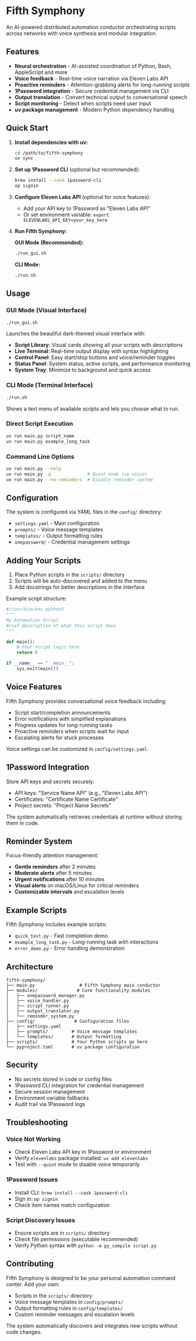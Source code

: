 # Fifth Symphony

An AI-powered distributed automation conductor orchestrating scripts across networks with voice synthesis and modular integration.

## Features

- **Neural orchestration** - AI-assisted coordination of Python, Bash, AppleScript and more
- **Voice feedback** - Real-time voice narration via Eleven Labs API
- **Proactive reminders** - Attention-grabbing alerts for long-running scripts
- **1Password integration** - Secure credential management via CLI
- **Output translation** - Convert technical output to conversational speech
- **Script monitoring** - Detect when scripts need user input
- **uv package management** - Modern Python dependency handling

## Quick Start

1. **Install dependencies with uv:**
   ```bash
   cd /path/to/fifth-symphony
   uv sync
   ```

2. **Set up 1Password CLI** (optional but recommended):
   ```bash
   brew install --cask 1password-cli
   op signin
   ```

3. **Configure Eleven Labs API** (optional for voice features):
   - Add your API key to 1Password as "Eleven Labs API"
   - Or set environment variable: `export ELEVENLABS_API_KEY=your_key_here`

4. **Run Fifth Symphony:**
   
   **GUI Mode (Recommended):**
   ```bash
   ./run_gui.sh
   ```
   
   **CLI Mode:**
   ```bash
   ./run.sh
   ```

## Usage

### GUI Mode (Visual Interface)
```bash
./run_gui.sh
```
Launches the beautiful dark-themed visual interface with:
- **Script Library**: Visual cards showing all your scripts with descriptions
- **Live Terminal**: Real-time output display with syntax highlighting  
- **Control Panel**: Easy start/stop buttons and voice/reminder toggles
- **Status Panel**: System status, active scripts, and performance monitoring
- **System Tray**: Minimize to background and quick access

### CLI Mode (Terminal Interface)
```bash
./run.sh
```
Shows a text menu of available scripts and lets you choose what to run.

### Direct Script Execution
```bash
uv run main.py script_name
uv run main.py example_long_task
```

### Command Line Options
```bash
uv run main.py --help
uv run main.py -q              # Quiet mode (no voice)
uv run main.py --no-reminders  # Disable reminder system
```

## Configuration

The system is configured via YAML files in the `config/` directory:

- `settings.yaml` - Main configuration
- `prompts/` - Voice message templates
- `templates/` - Output formatting rules
- `onepassword/` - Credential management settings

## Adding Your Scripts

1. Place Python scripts in the `scripts/` directory
2. Scripts will be auto-discovered and added to the menu
3. Add docstrings for better descriptions in the interface

Example script structure:
```python
#!/usr/bin/env python3
"""
My Automation Script
Brief description of what this script does
"""

def main():
    # Your script logic here
    return 0

if __name__ == "__main__":
    sys.exit(main())
```

## Voice Features

Fifth Symphony provides conversational voice feedback including:

- Script start/completion announcements
- Error notifications with simplified explanations
- Progress updates for long-running tasks
- Proactive reminders when scripts wait for input
- Escalating alerts for stuck processes

Voice settings can be customized in `config/settings.yaml`.

## 1Password Integration

Store API keys and secrets securely:

- API keys: "Service Name API" (e.g., "Eleven Labs API")
- Certificates: "Certificate Name Certificate"
- Project secrets: "Project Name Secrets"

The system automatically retrieves credentials at runtime without storing them in code.

## Reminder System

Focus-friendly attention management:

- **Gentle reminders** after 2 minutes
- **Moderate alerts** after 5 minutes  
- **Urgent notifications** after 10 minutes
- **Visual alerts** on macOS/Linux for critical reminders
- **Customizable intervals** and escalation levels

## Example Scripts

Fifth Symphony includes example scripts:

- `quick_test.py` - Fast completion demo
- `example_long_task.py` - Long-running task with interactions
- `error_demo.py` - Error handling demonstration

## Architecture

```
fifth-symphony/
├── main.py                 # Fifth Symphony main conductor
├── modules/               # Core functionality modules
│   ├── onepassword_manager.py
│   ├── voice_handler.py
│   ├── script_runner.py
│   ├── output_translator.py
│   └── reminder_system.py
├── config/               # Configuration files
│   ├── settings.yaml
│   ├── prompts/         # Voice message templates
│   └── templates/       # Output formatting
├── scripts/             # Your Python scripts go here
└── pyproject.toml       # uv package configuration
```

## Security

- No secrets stored in code or config files
- 1Password CLI integration for credential management
- Secure session management
- Environment variable fallbacks
- Audit trail via 1Password logs

## Troubleshooting

### Voice Not Working
- Check Eleven Labs API key in 1Password or environment
- Verify `elevenlabs` package installed: `uv add elevenlabs`
- Test with `--quiet` mode to disable voice temporarily

### 1Password Issues  
- Install CLI: `brew install --cask 1password-cli`
- Sign in: `op signin`
- Check item names match configuration

### Script Discovery Issues
- Ensure scripts are in `scripts/` directory
- Check file permissions (executable recommended)
- Verify Python syntax with `python -m py_compile script.py`

## Contributing

Fifth Symphony is designed to be your personal automation command center. Add your own:

- Scripts in the `scripts/` directory
- Voice message templates in `config/prompts/`
- Output formatting rules in `config/templates/`
- Custom reminder messages and escalation levels

The system automatically discovers and integrates new scripts without code changes.